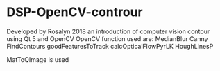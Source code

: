 # DSP-OpenCV-controur
Developed by Rosalyn 2018
an introduction of computer vision contour using Qt 5 and OpenCV 
OpenCV function used are:
MedianBlur
Canny
FindContours
goodFeaturesToTrack
calcOpticalFlowPyrLK
HoughLinesP 

MatToQImage is used

